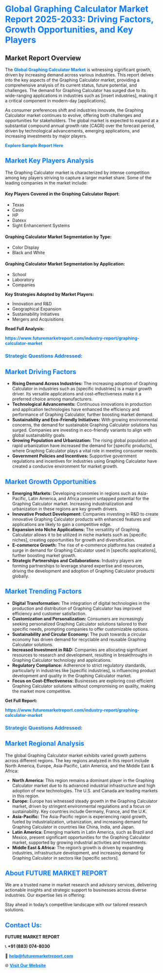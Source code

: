 <h1 style="color: #007BFF;">Global Graphing Calculator Market Report 2025-2033: Driving Factors, Growth Opportunities, and Key Players</h1>

<section id="overview">
<h2>Market Report Overview</h2>
<p>The <a href="https://www.futuremarketreport.com/industry-report/graphing-calculator-market" style="color: #007BFF; text-decoration: none;"><strong>Global Graphing Calculator Market</strong></a> is witnessing significant growth, driven by increasing demand across various industries. This report delves into the key aspects of the Graphing Calculator market, providing a comprehensive analysis of its current status, future potential, and challenges. The demand for Graphing Calculator has surged due to its wide-ranging applications in industries such as [insert industries], making it a critical component in modern-day [applications].</p>
<p>As consumer preferences shift and industries innovate, the Graphing Calculator market continues to evolve, offering both challenges and opportunities for stakeholders. The global market is expected to expand at a substantial compound annual growth rate (CAGR) over the forecast period, driven by technological advancements, emerging applications, and increasing investments by major players.</p>
</section>

<section id="overview">
<p><a href="https://www.futuremarketreport.com/request-sample/reportId=62973" style="color: #007BFF; text-decoration: none;"><strong>Explore Sample Report Here</strong></a></p>
</section>

<section id="key-players">
<h2 style="color: #007BFF;">Market Key Players Analysis</h2>
<p>The Graphing Calculator market is characterized by intense competition among key players striving to capture a larger market share. Some of the leading companies in the market include:</p>
<h4>Key Players Covered in the Graphing Calculator Report:</h4>
<ul><li>Texas</li><li>Casio</li><li>HP</li><li>Datexx</li><li>Sight Enhancement Systems</li></ul>
<h4>Graphing Calculator Market Segmentation by Type:</h4>
<ul><li>Color Display</li><li>Black and White</li></ul>

<h4>Graphing Calculator Market Segmentation by Application:</h4>
<ul><li>School</li><li>Laboratory</li><li>Companies</li></ul>
<p><strong>Key Strategies Adopted by Market Players:</strong></p>
<ul>
<li>Innovation and R&D</li>
<li>Geographical Expansion</li>
<li>Sustainability Initiatives</li>
<li>Mergers and Acquisitions</li>
</ul>
</section>

<section>
<p><strong>Read Full Analysis: </strong></p><a href="https://www.futuremarketreport.com/industry-report/graphing-calculator-market" style="color: #007BFF; text-decoration: none;"><strong>https://www.futuremarketreport.com/industry-report/graphing-calculator-market</strong></a>
<h3 style="color: #007BFF;">Strategic Questions Addressed:</h3>
</section>

<section id="driving-factors">
<h2 style="color: #007BFF;">Market Driving Factors</h2>
<ul>
<li><strong>Rising Demand Across Industries:</strong> The increasing adoption of Graphing Calculator in industries such as [specific industries] is a major growth driver. Its versatile applications and cost-effectiveness make it a preferred choice among manufacturers.</li>
<li><strong>Technological Advancements:</strong> Continuous innovations in production and application technologies have enhanced the efficiency and performance of Graphing Calculator, further boosting market demand.</li>
<li><strong>Sustainability and Eco-Friendly Initiatives:</strong> With growing environmental concerns, the demand for sustainable Graphing Calculator solutions has surged. Companies are investing in eco-friendly variants to align with global sustainability goals.</li>
<li><strong>Growing Population and Urbanization:</strong> The rising global population and rapid urbanization have increased the demand for [specific products], where Graphing Calculator plays a vital role in meeting consumer needs.</li>
<li><strong>Government Policies and Incentives:</strong> Supportive government regulations and incentives for industries using Graphing Calculator have created a conducive environment for market growth.</li>
</ul>
</section>

<section id="growth-opportunities">
<h2 style="color: #007BFF;">Market Growth Opportunities</h2>
<ul>
<li><strong>Emerging Markets:</strong> Developing economies in regions such as Asia-Pacific, Latin America, and Africa present untapped potential for the Graphing Calculator market. Increasing industrialization and urbanization in these regions are key growth drivers.</li>
<li><strong>Innovative Product Development:</strong> Companies investing in R&D to create innovative Graphing Calculator products with enhanced features and applications are likely to gain a competitive edge.</li>
<li><strong>Expansion into Niche Applications:</strong> The versatility of Graphing Calculator allows it to be utilized in niche markets such as [specific niches], creating opportunities for growth and diversification.</li>
<li><strong>E-commerce Growth:</strong> The rise of e-commerce platforms has created a surge in demand for Graphing Calculator used in [specific applications], further boosting market growth.</li>
<li><strong>Strategic Partnerships and Collaborations:</strong> Industry players are forming partnerships to leverage shared expertise and resources, driving the development and adoption of Graphing Calculator products globally.</li>
</ul>
</section>

<section id="trending-factors">
<h2 style="color: #007BFF;">Market Trending Factors</h2>
<ul>
<li><strong>Digital Transformation:</strong> The integration of digital technologies in the production and distribution of Graphing Calculator has improved efficiency and customer satisfaction.</li>
<li><strong>Customization and Personalization:</strong> Consumers are increasingly seeking personalized Graphing Calculator solutions tailored to their specific needs, prompting companies to offer customizable options.</li>
<li><strong>Sustainability and Circular Economy:</strong> The push towards a circular economy has driven demand for recyclable and reusable Graphing Calculator solutions.</li>
<li><strong>Increased Investment in R&D:</strong> Companies are allocating significant resources to research and development, resulting in breakthroughs in Graphing Calculator technology and applications.</li>
<li><strong>Regulatory Compliance:</strong> Adherence to strict regulatory standards, particularly in industries like [specific industries], is influencing product development and quality in the Graphing Calculator market.</li>
<li><strong>Focus on Cost-Effectiveness:</strong> Businesses are exploring cost-efficient Graphing Calculator solutions without compromising on quality, making the market more competitive.</li>
</ul>
</section>

<section>
<p><strong>Get Full Report: </strong></p><a href="https://www.futuremarketreport.com/industry-report/graphing-calculator-market" style="color: #007BFF; text-decoration: none;"><strong>https://www.futuremarketreport.com/industry-report/graphing-calculator-market</strong></a>
<h3 style="color: #007BFF;">Strategic Questions Addressed:</h3>
</section>


<section id="regional-analysis">
<h2 style="color: #007BFF;">Market Regional Analysis</h2>
<p>The global Graphing Calculator market exhibits varied growth patterns across different regions. The key regions analyzed in this report include North America, Europe, Asia-Pacific, Latin America, and the Middle East & Africa:</p>
<ul>
<li><strong>North America:</strong> This region remains a dominant player in the Graphing Calculator market due to its advanced industrial infrastructure and high adoption of new technologies. The U.S. and Canada are leading markets in this region.</li>
<li><strong>Europe:</strong> Europe has witnessed steady growth in the Graphing Calculator market, driven by stringent environmental regulations and a focus on sustainability. Key countries include Germany, France, and the U.K.</li>
<li><strong>Asia-Pacific:</strong> The Asia-Pacific region is experiencing rapid growth, fueled by industrialization, urbanization, and increasing demand for Graphing Calculator in countries like China, India, and Japan.</li>
<li><strong>Latin America:</strong> Emerging markets in Latin America, such as Brazil and Mexico, present significant opportunities for the Graphing Calculator market, supported by growing industrial activities and investments.</li>
<li><strong>Middle East & Africa:</strong> The region’s growth is driven by expanding industries, infrastructure development, and increasing demand for Graphing Calculator in sectors like [specific sectors].</li>
</ul>
</section>

<footer>
<h2 style="color: #007BFF;">About FUTURE MARKET REPORT</h2>
<p>We are a trusted name in market research and advisory services, delivering actionable insights and strategic support to businesses across diverse industries. Our expertise lies in offering:</p>

<p>Stay ahead in today’s competitive landscape with our tailored research solutions.</p>

<h2 style="color: #007BFF;">Contact Us:</h2>
<p><strong>FUTURE MARKET REPORT</strong></p>
<p>📞 <strong>+91 (883) 074-8030</strong></p>
<p>📧 <strong><a href="mailto:help@futuremarketreport.com" style="color: #007BFF;">help@futuremarketreport.com</a></strong></p>
<p>🌐 <strong><a href="https://www.futuremarketreport.com/" style="color: #007BFF;">Visit Our Website</a></strong></p>
</footer>